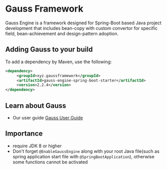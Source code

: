 # Gauss Framework
Gauss Engine is a framework designed for Spring-Boot based Java project development that includes bean-copy with custom convertor for specific field, bean-achievement and design-pattern adoption.

## Adding Gauss to your build
To add a dependency by Maven, use the following:
```xml
<dependency>
     <groupId>xyz.gaussframework</groupId>
     <artifactId>gauss-engine-spring-boot-starter</artifactId>
     <version>2.2.4</version>
</dependency>
```
## Learn about Gauss
- Our user guide [Gauss User Guide](https://github.com/fenix-Lee/gauss-framework/wiki)

## Importance
- require JDK 8 or higher
- Don't forget `@EnableGaussEngine` along with your root Java file(such as spring application start file with `@SpringBootApplication`), otherwise some functions cannot be activated
